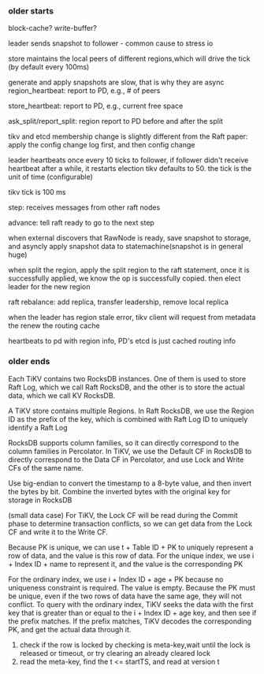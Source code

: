 
### older starts
block-cache? write-buffer?

leader sends snapshot to follower - common cause to stress io

store maintains the local peers of different regions,which will drive the tick (by default every 100ms)

generate and apply snapshots are slow, that is why they are async
region_heartbeat: report to PD, e.g., # of peers

store_heartbeat: report to PD, e.g., current free space

ask_split/report_split: region report to PD before and after the split

tikv and etcd membership change is slightly different from the Raft paper: apply the config change log first, and then config change

leader heartbeats once every 10 ticks to follower, if follower didn't receive heartbeat after a while, it restarts election tikv defaults to 50. the tick is the unit of time (configurable)

tikv tick is 100 ms 

step: receives messages from other raft nodes

advance: tell raft ready to go to the next step

when external discovers that RawNode is ready, save snapshot to storage, and asyncly apply snapshot data to statemachine(snapshot is in general huge)

when split the region, apply the split region to the raft statement, once it is successfully applied, we know the op is successfully copied. then elect leader for the new region

raft rebalance: add replica, transfer leadership, remove local replica

when the leader has region stale error, tikv client will request from metadata the renew the routing cache

heartbeats to pd with region info, PD's etcd is just cached routing info

### older ends


Each TiKV contains two RocksDB instances. One of them is used to store Raft Log, which we call Raft RocksDB, and the other is to store the actual data, which we call KV RocksDB.

A TiKV store contains multiple Regions. In Raft RocksDB, we use the Region ID as the prefix of the key, which is combined with Raft Log ID to uniquely identify a Raft Log

RocksDB supports column families, so it can directly correspond to the column families in Percolator. In TiKV, we use the Default CF in RocksDB to directly correspond to the Data CF in Percolator, and use Lock and Write CFs of the same name.

Use big-endian to convert the timestamp to a 8-byte value, and then invert the bytes by bit.
Combine the inverted bytes with the original key for storage in RocksDB

(small data case) For TiKV, the Lock CF will be read during the Commit phase to determine transaction conflicts, so we can get data from the Lock CF and write it to the Write CF.

Because PK is unique, we can use t + Table ID + PK to uniquely represent a row of data, and the value is this row of data. For the unique index, we use i + Index ID + name to represent it, and the value is the corresponding PK

For the ordinary index, we use i + Index ID + age + PK because no uniqueness constraint is required. The value is empty. Because the PK must be unique, even if the two rows of data have the same age, they will not conflict. To query with the ordinary index, TiKV seeks the data with the first key that is greater than or equal to the i + Index ID + age key, and then see if the prefix matches. If the prefix matches, TiKV decodes the corresponding PK, and get the actual data through it.




1. check if the row is locked by checking is meta-key,wait until the lock is released or timeout, or try clearing an already cleared lock
2. read the meta-key, find the t <= startTS, and read at version t
